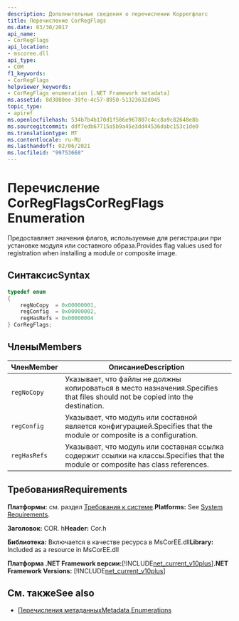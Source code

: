 ```yaml
---
description: Дополнительные сведения о перечислении Коррегфлагс
title: Перечисление CorRegFlags
ms.date: 03/30/2017
api_name:
- CorRegFlags
api_location:
- mscoree.dll
api_type:
- COM
f1_keywords:
- CorRegFlags
helpviewer_keywords:
- CorRegFlags enumeration [.NET Framework metadata]
ms.assetid: 8d3080ee-39fe-4c57-8950-51323632d045
topic_type:
- apiref
ms.openlocfilehash: 534b7b4b170d1f586e967807c4cc8a9c82648e8b
ms.sourcegitcommit: ddf7edb67715a5b9a45e3dd44536dabc153c1de0
ms.translationtype: MT
ms.contentlocale: ru-RU
ms.lasthandoff: 02/06/2021
ms.locfileid: "99753668"
---
```

# <a name="corregflags-enumeration"></a><span data-ttu-id="c4e21-103">Перечисление CorRegFlags</span><span class="sxs-lookup"><span data-stu-id="c4e21-103">CorRegFlags Enumeration</span></span>

<span data-ttu-id="c4e21-104">Предоставляет значения флагов, используемые для регистрации при установке модуля или составного образа.</span><span class="sxs-lookup"><span data-stu-id="c4e21-104">Provides flag values used for registration when installing a module or composite image.</span></span>  
  
## <a name="syntax"></a><span data-ttu-id="c4e21-105">Синтаксис</span><span class="sxs-lookup"><span data-stu-id="c4e21-105">Syntax</span></span>  
  
```cpp  
typedef enum
{  
    regNoCopy  = 0x00000001,  
    regConfig  = 0x00000002,  
    regHasRefs = 0x00000004  
} CorRegFlags;  
```  
  
## <a name="members"></a><span data-ttu-id="c4e21-106">Члены</span><span class="sxs-lookup"><span data-stu-id="c4e21-106">Members</span></span>  
  
|<span data-ttu-id="c4e21-107">Член</span><span class="sxs-lookup"><span data-stu-id="c4e21-107">Member</span></span>|<span data-ttu-id="c4e21-108">Описание</span><span class="sxs-lookup"><span data-stu-id="c4e21-108">Description</span></span>|  
|------------|-----------------|  
|`regNoCopy`|<span data-ttu-id="c4e21-109">Указывает, что файлы не должны копироваться в место назначения.</span><span class="sxs-lookup"><span data-stu-id="c4e21-109">Specifies that files should not be copied into the destination.</span></span>|  
|`regConfig`|<span data-ttu-id="c4e21-110">Указывает, что модуль или составной является конфигурацией.</span><span class="sxs-lookup"><span data-stu-id="c4e21-110">Specifies that the module or composite is a configuration.</span></span>|  
|`regHasRefs`|<span data-ttu-id="c4e21-111">Указывает, что модуль или составная ссылка содержит ссылки на классы.</span><span class="sxs-lookup"><span data-stu-id="c4e21-111">Specifies that the module or composite has class references.</span></span>|  
  
## <a name="requirements"></a><span data-ttu-id="c4e21-112">Требования</span><span class="sxs-lookup"><span data-stu-id="c4e21-112">Requirements</span></span>  

 <span data-ttu-id="c4e21-113">**Платформы:** см. раздел [Требования к системе](../../get-started/system-requirements.md).</span><span class="sxs-lookup"><span data-stu-id="c4e21-113">**Platforms:** See [System Requirements](../../get-started/system-requirements.md).</span></span>  
  
 <span data-ttu-id="c4e21-114">**Заголовок:** COR. h</span><span class="sxs-lookup"><span data-stu-id="c4e21-114">**Header:** Cor.h</span></span>  
  
 <span data-ttu-id="c4e21-115">**Библиотека:** Включается в качестве ресурса в MsCorEE.dll</span><span class="sxs-lookup"><span data-stu-id="c4e21-115">**Library:** Included as a resource in MsCorEE.dll</span></span>  
  
 <span data-ttu-id="c4e21-116">**Платформа .NET Framework версии:**[!INCLUDE[net_current_v10plus](../../../../includes/net-current-v10plus-md.md)]</span><span class="sxs-lookup"><span data-stu-id="c4e21-116">**.NET Framework Versions:** [!INCLUDE[net_current_v10plus](../../../../includes/net-current-v10plus-md.md)]</span></span>  
  
## <a name="see-also"></a><span data-ttu-id="c4e21-117">См. также</span><span class="sxs-lookup"><span data-stu-id="c4e21-117">See also</span></span>

- [<span data-ttu-id="c4e21-118">Перечисления метаданных</span><span class="sxs-lookup"><span data-stu-id="c4e21-118">Metadata Enumerations</span></span>](metadata-enumerations.md)
